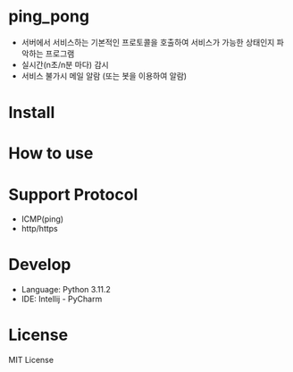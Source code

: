 # ping_pong
- 서버에서 서비스하는 기본적인 프로토콜을 호출하여 서비스가 가능한 상태인지 파악하는 프로그램
- 실시간(n초/n분 마다) 감시
- 서비스 불가시 메일 알람 (또는 봇을 이용하여 알람)

# Install


# How to use


# Support Protocol
- ICMP(ping)
- http/https
  
# Develop
- Language: Python 3.11.2
- IDE: Intellij - PyCharm
  
# License
MIT License
